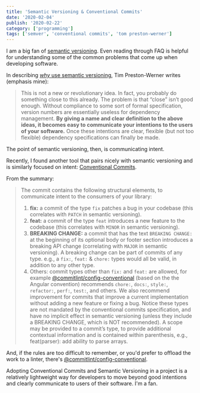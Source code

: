 ```yaml
---
title: 'Semantic Versioning & Conventional Commits'
date: '2020-02-04'
publish: '2020-02-22'
category: ['programming']
tags: ['semver', 'conventional commits', 'tom preston-werner']
---
```


I am a big fan of [semantic versioning](https://semver.org/). Even reading through FAQ is helpful for understanding some of the common problems that come up when developing software.

In describing [_why_ use semantic versioning](https://semver.org/#why-use-semantic-versioning), Tim Preston-Werner writes (emphasis mine):

> This is not a new or revolutionary idea. In fact, you probably do something close to this already. The problem is that “close” isn’t good enough. Without compliance to some sort of formal specification, version numbers are essentially useless for dependency management. **By giving a name and clear definition to the above ideas, it becomes easy to communicate your intentions to the users of your software.** Once these intentions are clear, flexible (but not too flexible) dependency specifications can finally be made.

The point of semantic versioning, then, is communicating intent.

Recently, I found another tool that pairs nicely with semantic versioning and is similarly focused on intent: [Conventional Commits](https://www.conventionalcommits.org/en/v1.0.0-beta.2/#summary).

From the summary:

> The commit contains the following structural elements, to communicate intent to the consumers of your library:
>
> 1. **fix:** a commit of the type `fix` patches a bug in your codebase (this correlates with `PATCH` in semantic versioning).
> 2. **feat:** a commit of the type `feat` introduces a new feature to the codebase (this correlates with `MINOR` in semantic versioning).
> 3. **BREAKING CHANGE:** a commit that has the text `BREAKING CHANGE:` at the beginning of its optional body or footer section introduces a breaking API change (correlating with `MAJOR` in semantic versioning). A breaking change can be part of commits of any type. e.g., a `fix:`, `feat:` & `chore:` types would all be valid, in addition to any other type.
> 4. Others: commit types other than `fix:` and `feat:` are allowed, for example [@commitlint/config-conventional](https://github.com/conventional-changelog/commitlint/tree/master/%40commitlint/config-conventional) (based on the the Angular convention) recommends `chore:`, `docs:`, `style:`, `refactor:`, `perf:`, `test:`, and others. We also recommend improvement for commits that improve a current implementation without adding a new feature or fixing a bug. Notice these types are not mandated by the conventional commits specification, and have no implicit effect in semantic versioning (unless they include a BREAKING CHANGE, which is NOT recommended).
>    A scope may be provided to a commit’s type, to provide additional contextual information and is contained within parenthesis, e.g., feat(parser): add ability to parse arrays.

And, if the rules are too difficult to remember, or you'd prefer to offload the work to a linter, there's [@commitlint/config-conventional](https://github.com/conventional-changelog/commitlint/tree/master/%40commitlint/config-conventional).

Adopting Conventional Commits and Semantic Versioning in a project is a relatively lightweight way for developers to move beyond good intentions and clearly communicate to users of their software. I'm a fan.
